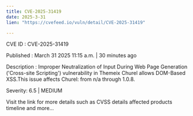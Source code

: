 ```yaml
---
title: CVE-2025-31419
date: 2025-3-31
lien: "https://cvefeed.io/vuln/detail/CVE-2025-31419"

---
```


CVE ID : CVE-2025-31419
 
Published :  March 31
2025
11:15 a.m. | 30 minutes ago
 
Description : Improper Neutralization of Input During Web Page Generation ('Cross-site Scripting') vulnerability in Themeix Churel allows DOM-Based XSS.This issue affects Churel: from n/a through 1.0.8.
 
Severity: 6.5 | MEDIUM
 
Visit the link for more details
such as CVSS details
affected products
timeline
and more...
